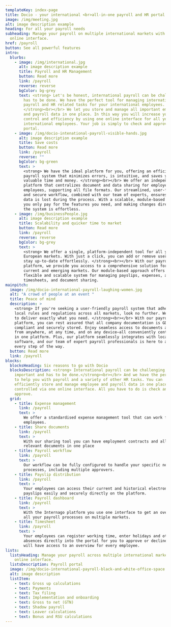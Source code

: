 ```yaml
---
templateKey: index-page
title: Docio - your international <br>all-in-one payroll and HR portal.
image: /img/meeting.jpg
alt: image description example
heading: For all your payroll needs
subheading: Manage your payroll on multiple international markets with one
  online interface.
href: /payroll
button: See all powerful features
intro:
  blurbs:
    - image: /img/international.jpg
      alt: image description example
      title: Payroll and HR Management
      button: Read more
      link: /payroll
      reverse: reverse
      bgColor: bg-grey
      text: <strong> Let's be honest, international payroll can be challenging, but it
        has to be done. We have the perfect tool for managing international
        payroll and HR related tasks for your international employees.
        </strong><br></br> We let you store and manage all important employee
        and payroll data in one place. In this way you will increase your
        control and efficiency by using one online interface for all your
        international employees. Your job is simply to check and approve in the
        portal.
    - image: /img/docio-intenational-payroll-visible-hands.jpg
      alt: image description example
      title: Save costs
      button: Read more
      link: /payroll
      reverse: ""
      bgColor: bg-green
      text: >
        <strong> We have the ideal platform for you, offering an efficient
        payroll system that minimizes errors, is intuitive, and saves you
        valuable time and money. </strong><br></br> We offer an independent
        platform that centralizes document and data sharing for employers and
        employees, supporting all file formats. Our streamlined, user-friendly,
        and secure workflow, combined with our team of experts, ensures that no
        data is lost during the process. With a scalable, module-based setup,
        you only pay for the features you need, and making changes directly in
        the system is effortless.
    - image: /img/businessPeople.jpg
      alt: image description example
      title: Scalability and quicker time to market
      button: Read more
      link: /payroll
      reverse: reverse
      bgColor: bg-grey
      text: >
        <strong> We offer a single, platform-independent tool for all your
        European markets. With just a click, you can add or remove users and
        stay up-to-date effortlessly. </strong><br></br> With our payroll
        platform, we provide you access to a comprehensive solution for all
        current and emerging markets. Our module-based approach offers a
        flexible and scalable system for managing payslips, expenses, absences,
        timesheets, and document sharing.
mainpitch:
  image: /img/docio-international-payroll-laughing-women.jpg
  alt: "A crowd of people at an event "
  title: Peace of mind
  description: >
    <strong> If you're seeking a user-friendly payroll system that adheres to
    local rules and regulations across all markets, look no further. We're here
    to deliver exactly what you need. </strong><br></br> With our payroll
    platform, you can rest assured that all company documentation is GDPR
    compliant and securely stored. Enjoy seamless access to documents and data
    from anywhere, at any time, and on any device—all conveniently centralized
    in one platform. Plus, our platform seamlessly integrates with local payroll
    software, and our team of expert payroll professionals is here to assist you
    every step of the way.
  button: Read more
  link: /payroll
blocks:
  blocksHeading: Six reasons to go with Docio
  blocksDescription: <strong> International payroll can be challenging, but it is
    important and has to be done.</strong><br></br> And we have the perfect tool
    to help you with payroll and a variety of other HR tasks. You can
    efficiently store and manage employee and payroll data in one place,
    controlled via one online interface. All you have to do is check and
    approve.
  grid:
    - title: Expense management
      link: /payroll
      text: >
        We offer a standardised expense management tool that can work for all
        employees.
    - title: Share documents
      link: /payroll
      text: >
        With our sharing tool you can have employment contracts and all other
        relevant documents in one place
    - title: Payroll workflow
      link: /payroll
      text: >
        Our workflow can be fully configured to handle your specific needs and
        processes, including multiple approvers.
    - title: Payslip distribution
      link: /payroll
      text: >
        Your employees can access their current and historical electronic
        payslips easily and securely directly on the platform.
    - title: Payroll dashboard
      link: /payroll
      text: >
        With the Internago platform you use one interface to get an overview of
        all your payroll processes on multiple markets.
    - title: Timesheet
      link: /payroll
      text: >
        Your employees can register working time, enter holidays and other
        absences directly into the portal for you to approve or decline. You
        will have access to an overview for every employee. 
lists:
  listsHeading: Manage your payroll across multiple international markets with one
    online interface.
  listsDescription: Payroll portal
  image: /img/docio-international-payroll-black-and-white-office-space.jpg
  alt: image description
  listItem:
    - text: Gross up calculations
    - text: Payments
    - text: Tax filing
    - text: Implementation and onboarding
    - text: Gross to net (GTN)
    - text: Shadow payroll
    - text: Leaver calculations
    - text: Bonus and RSU calculations
---
```

